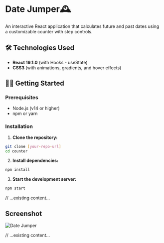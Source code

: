 # Date Jumper🕰️

An interactive React application that calculates future and past dates using a customizable counter with step controls.

## 🛠️ Technologies Used

- **React 19.1.0** (with Hooks - useState)
- **CSS3** (with animations, gradients, and hover effects)

## 🏃‍♂️ Getting Started

### Prerequisites

- Node.js (v14 or higher)
- npm or yarn

### Installation

1. **Clone the repository:**

```bash
git clone [your-repo-url]
cd counter
```

2. **Install dependencies:**

```bash
npm install
```

3. **Start the development server:**

```bash
npm start
```
// ...existing content...

## Screenshot

![Date Jumper](dateJumper.png)

// ...existing content...